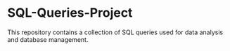 # SQL-Queries-Project
This repository contains a collection of SQL queries used for data analysis and database management. 
